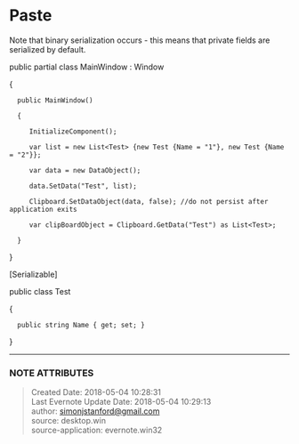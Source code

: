 #  Paste

Note that binary serialization occurs - this means that private fields are
serialized by default.

  

   public partial class MainWindow : Window

   {

      public MainWindow()

      {

         InitializeComponent();

         var list = new List<Test> {new Test {Name = "1"}, new Test {Name = "2"}};

         var data = new DataObject();

         data.SetData("Test", list);

         Clipboard.SetDataObject(data, false); //do not persist after application exits

         var clipBoardObject = Clipboard.GetData("Test") as List<Test>;

      }

   }

  

   [Serializable]

   public class Test

   {

      public string Name { get; set; }

   }

  


---
### NOTE ATTRIBUTES
>Created Date: 2018-05-04 10:28:31  
>Last Evernote Update Date: 2018-05-04 10:29:13  
>author: simonjstanford@gmail.com  
>source: desktop.win  
>source-application: evernote.win32  